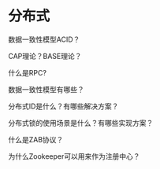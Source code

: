 # 分布式

数据一致性模型ACID？

CAP理论？BASE理论？

什么是RPC?

数据一致性模型有哪些？

分布式ID是什么？有哪些解决方案？

分布式锁的使用场景是什么？有哪些实现方案？

什么是ZAB协议？

为什么Zookeeper可以用来作为注册中心？
